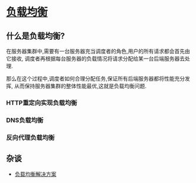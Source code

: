 # [负载均衡](https://baike.baidu.com/item/%E8%B4%9F%E8%BD%BD%E5%9D%87%E8%A1%A1/932451?fr=aladdin)

## 什么是负载均衡?

在服务器集群中,需要有一台服务器充当调度者的角色,用户的所有请求都会首先由它接收,
调度者再根据每台服务器的负载情况将请求分配给某一台后端服务器去处理.

那么在这个过程中,调度者如何合理分配任务,保证所有后端服务器都将性能充分发挥,
从而保持服务器集群的整体性能最优,这就是负载均衡问题.

### HTTP重定向实现负载均衡

### DNS负载均衡

### 反向代理负载均衡

## 杂谈

- [负载均衡解决方案](https://blog.csdn.net/github_37515779/article/details/79953788)